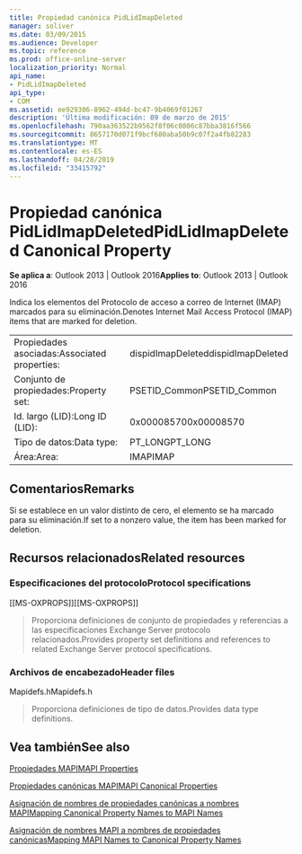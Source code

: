 ```yaml
---
title: Propiedad canónica PidLidImapDeleted
manager: soliver
ms.date: 03/09/2015
ms.audience: Developer
ms.topic: reference
ms.prod: office-online-server
localization_priority: Normal
api_name:
- PidLidImapDeleted
api_type:
- COM
ms.assetid: ee929306-8962-494d-bc47-9b4069f01267
description: 'Última modificación: 09 de marzo de 2015'
ms.openlocfilehash: 790aa363522b9562f8f06c0806c87bba3816f566
ms.sourcegitcommit: 8657170d071f9bcf680aba50b9c07f2a4fb82283
ms.translationtype: MT
ms.contentlocale: es-ES
ms.lasthandoff: 04/28/2019
ms.locfileid: "33415792"
---
```

# <a name="pidlidimapdeleted-canonical-property"></a><span data-ttu-id="ba556-103">Propiedad canónica PidLidImapDeleted</span><span class="sxs-lookup"><span data-stu-id="ba556-103">PidLidImapDeleted Canonical Property</span></span>

  
  
<span data-ttu-id="ba556-104">**Se aplica a**: Outlook 2013 | Outlook 2016</span><span class="sxs-lookup"><span data-stu-id="ba556-104">**Applies to**: Outlook 2013 | Outlook 2016</span></span> 
  
<span data-ttu-id="ba556-105">Indica los elementos del Protocolo de acceso a correo de Internet (IMAP) marcados para su eliminación.</span><span class="sxs-lookup"><span data-stu-id="ba556-105">Denotes Internet Mail Access Protocol (IMAP) items that are marked for deletion.</span></span>
  
|||
|:-----|:-----|
|<span data-ttu-id="ba556-106">Propiedades asociadas:</span><span class="sxs-lookup"><span data-stu-id="ba556-106">Associated properties:</span></span>  <br/> |<span data-ttu-id="ba556-107">dispidImapDeleted</span><span class="sxs-lookup"><span data-stu-id="ba556-107">dispidImapDeleted</span></span>  <br/> |
|<span data-ttu-id="ba556-108">Conjunto de propiedades:</span><span class="sxs-lookup"><span data-stu-id="ba556-108">Property set:</span></span>  <br/> |<span data-ttu-id="ba556-109">PSETID_Common</span><span class="sxs-lookup"><span data-stu-id="ba556-109">PSETID_Common</span></span>  <br/> |
|<span data-ttu-id="ba556-110">Id. largo (LID):</span><span class="sxs-lookup"><span data-stu-id="ba556-110">Long ID (LID):</span></span>  <br/> |<span data-ttu-id="ba556-111">0x00008570</span><span class="sxs-lookup"><span data-stu-id="ba556-111">0x00008570</span></span>  <br/> |
|<span data-ttu-id="ba556-112">Tipo de datos:</span><span class="sxs-lookup"><span data-stu-id="ba556-112">Data type:</span></span>  <br/> |<span data-ttu-id="ba556-113">PT_LONG</span><span class="sxs-lookup"><span data-stu-id="ba556-113">PT_LONG</span></span>  <br/> |
|<span data-ttu-id="ba556-114">Área:</span><span class="sxs-lookup"><span data-stu-id="ba556-114">Area:</span></span>  <br/> |<span data-ttu-id="ba556-115">IMAP</span><span class="sxs-lookup"><span data-stu-id="ba556-115">IMAP</span></span>  <br/> |
   
## <a name="remarks"></a><span data-ttu-id="ba556-116">Comentarios</span><span class="sxs-lookup"><span data-stu-id="ba556-116">Remarks</span></span>

<span data-ttu-id="ba556-117">Si se establece en un valor distinto de cero, el elemento se ha marcado para su eliminación.</span><span class="sxs-lookup"><span data-stu-id="ba556-117">If set to a nonzero value, the item has been marked for deletion.</span></span>
  
## <a name="related-resources"></a><span data-ttu-id="ba556-118">Recursos relacionados</span><span class="sxs-lookup"><span data-stu-id="ba556-118">Related resources</span></span>

### <a name="protocol-specifications"></a><span data-ttu-id="ba556-119">Especificaciones del protocolo</span><span class="sxs-lookup"><span data-stu-id="ba556-119">Protocol specifications</span></span>

<span data-ttu-id="ba556-120">[[MS-OXPROPS]]</span><span class="sxs-lookup"><span data-stu-id="ba556-120">[[MS-OXPROPS]]</span></span> 
  
> <span data-ttu-id="ba556-121">Proporciona definiciones de conjunto de propiedades y referencias a las especificaciones Exchange Server protocolo relacionados.</span><span class="sxs-lookup"><span data-stu-id="ba556-121">Provides property set definitions and references to related Exchange Server protocol specifications.</span></span>
    
### <a name="header-files"></a><span data-ttu-id="ba556-122">Archivos de encabezado</span><span class="sxs-lookup"><span data-stu-id="ba556-122">Header files</span></span>

<span data-ttu-id="ba556-123">Mapidefs.h</span><span class="sxs-lookup"><span data-stu-id="ba556-123">Mapidefs.h</span></span>
  
> <span data-ttu-id="ba556-124">Proporciona definiciones de tipo de datos.</span><span class="sxs-lookup"><span data-stu-id="ba556-124">Provides data type definitions.</span></span>
    
## <a name="see-also"></a><span data-ttu-id="ba556-125">Vea también</span><span class="sxs-lookup"><span data-stu-id="ba556-125">See also</span></span>



[<span data-ttu-id="ba556-126">Propiedades MAPI</span><span class="sxs-lookup"><span data-stu-id="ba556-126">MAPI Properties</span></span>](mapi-properties.md)
  
[<span data-ttu-id="ba556-127">Propiedades canónicas MAPI</span><span class="sxs-lookup"><span data-stu-id="ba556-127">MAPI Canonical Properties</span></span>](mapi-canonical-properties.md)
  
[<span data-ttu-id="ba556-128">Asignación de nombres de propiedades canónicas a nombres MAPI</span><span class="sxs-lookup"><span data-stu-id="ba556-128">Mapping Canonical Property Names to MAPI Names</span></span>](mapping-canonical-property-names-to-mapi-names.md)
  
[<span data-ttu-id="ba556-129">Asignación de nombres MAPI a nombres de propiedades canónicas</span><span class="sxs-lookup"><span data-stu-id="ba556-129">Mapping MAPI Names to Canonical Property Names</span></span>](mapping-mapi-names-to-canonical-property-names.md)

